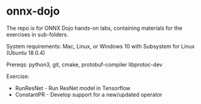 # onnx-dojo

The repo is for ONNX Dojo hands-on labs, containing materials for the exercises in sub-folders.

System requirements: Mac, Linux, or Windows 10 with Subsystem for Linux (Ubuntu 18.0.4)

Prereqs: python3, git, cmake, protobuf-compiler libprotoc-dev

Exercise:
* RunResNet - Run ResNet model in Tensorflow
* ConstantPR - Develop support for a new/updated operator 
